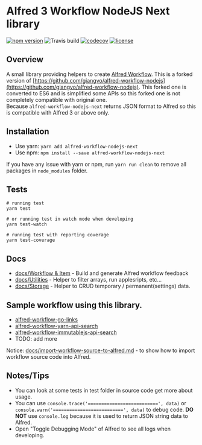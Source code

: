 Alfred 3 Workflow NodeJS Next library
=====================================

[![npm version](https://badge.fury.io/js/alfred-workflow-nodejs-next.svg)](https://badge.fury.io/js/alfred-workflow-nodejs-next)
![Travis build](https://img.shields.io/travis/tung-dang/alfred-workflow-nodejs-next.svg?style=flat-square)
[![codecov](https://codecov.io/gh/tung-dang/alfred-workflow-nodejs-next/branch/master/graph/badge.svg)](https://codecov.io/gh/tung-dang/alfred-workflow-nodejs-next)
[![license](https://img.shields.io/github/license/mashape/apistatus.svg?style=flat-square)](https://opensource.org/licenses/MIT)


## Overview
A small library providing helpers to create [Alfred Workflow](https://www.alfredapp.com/workflows/).
This is a forked version of [https://github.com/giangvo/alfred-workflow-nodejs](https://github.com/giangvo/alfred-workflow-nodejs).
This forked one is converted to ES6 and is simplified some APIs so this forked one is not completely compatible with original one.   
Because `alfred-workflow-nodejs-next` returns JSON format to Alfred so this is compatible with Alfred 3 or above only.

## Installation

* Use yarn: `yarn add alfred-workflow-nodejs-next`
* Use npm: `npm install --save alfred-workflow-nodejs-next`

If you have any issue with yarn or npm, run `yarn run clean` to remove all packages in `node_modules` folder.

## Tests

```shell
# running test
yarn test

# or running test in watch mode when developing
yarn test-watch

# running test with reporting coverage
yarn test-coverage
```

## Docs

* [docs/Workflow & Item](docs/workflow-items.md) - Build and generate Alfred workflow feedback
* [docs/Utilities](docs/utilities.md)  - Helper to filter arrays, run applesripts, etc...
* [docs/Storage](docs/storage.md) - Helper to CRUD temporary / permanent(settings) data.


## Sample workflow using this library. 
- [alfred-workflow-go-links](https://github.com/tung-dang/alfred-workflow-go-links)
- [alfred-workflow-yarn-api-search](https://github.com/tung-dang/alfred-workflow-yarn-api-search)
- [alfred-workflow-immutablejs-api-search](https://github.com/tung-dang/alfred-workflow-immutablejs-api-search)
- TODO: add more 

Notice:  [docs/import-workflow-source-to-alfred.md](docs/import-workflow-source-to-alfred.md) - to show how to import workflow source code into Alfred. 

## Notes/Tips

- You can look at some tests in test folder in source code get more about usage.
- You can use `console.trace('==========================', data)` or `console.warn('==========================', data)` to debug code. 
**DO NOT** use `console.log` because it is used to return JSON string data to Alfred.
- Open "Toggle Debugging Mode" of Alfred to see all logs when developing.